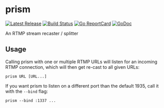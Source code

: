 # prism

[![Latest Release](https://img.shields.io/github/release/muesli/prism.svg)](https://github.com/muesli/prism/releases)
[![Build Status](https://github.com/muesli/prism/workflows/build/badge.svg)](https://github.com/muesli/prism/actions)
[![Go ReportCard](http://goreportcard.com/badge/muesli/prism)](http://goreportcard.com/report/muesli/prism)
[![GoDoc](https://godoc.org/github.com/golang/gddo?status.svg)](https://pkg.go.dev/github.com/muesli/prism)

An RTMP stream recaster / splitter

## Usage

Calling prism with one or multiple RTMP URLs will listen for an incoming RTMP
connection, which will then get re-cast to all given URLs:

    prism URL [URL...]

If you want prism to listen on a different port than the default 1935, call it
with the `--bind` flag:

    prism --bind :1337 ...
